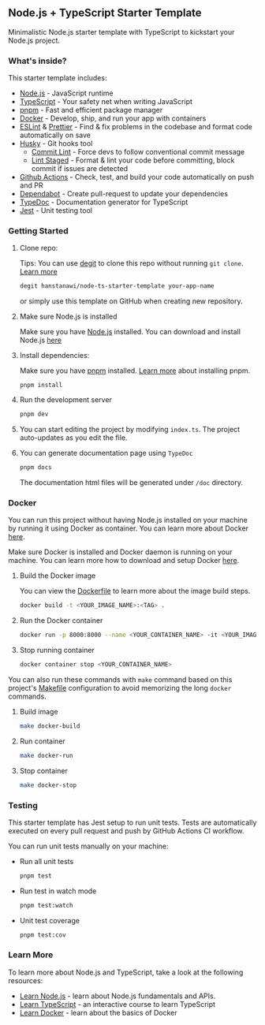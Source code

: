 ## Node.js + TypeScript Starter Template

Minimalistic Node.js starter template with TypeScript to kickstart your Node.js project.

### What's inside?

This starter template includes:

- [Node.js](https://nodejs.org) - JavaScript runtime
- [TypeScript](https://www.typescriptlang.org/) - Your safety net when writing JavaScript
- [pnpm](https://pnpm.io/) - Fast and efficient package manager
- [Docker](https://docs.docker.com/get-started/) - Develop, ship, and run your app with containers
- [ESLint](https://eslint.org/) & [Prettier](https://prettier.io/) - Find & fix problems in the codebase and format code automatically on save
- [Husky](https://typicode.github.io/husky/) - Git hooks tool
  - [Commit Lint](https://commitlint.js.org/#/) - Force devs to follow conventional commit message
  - [Lint Staged](https://github.com/lint-staged/lint-staged) - Format & lint your code before committing, block commit if issues are detected
- [Github Actions](https://docs.github.com/en/actions) - Check, test, and build your code automatically on push and PR
- [Dependabot](https://github.com/dependabot) - Create pull-request to update your dependencies
- [TypeDoc](https://typedoc.org/guides/overview/) - Documentation generator for TypeScript
- [Jest](https://jestjs.io/) - Unit testing tool

### Getting Started

1. Clone repo:

   Tips: You can use [degit](https://github.com/Rich-Harris/degit) to clone this repo without running `git clone`. [Learn more](https://github.com/Rich-Harris/degit)

   ```bash
   degit hanstanawi/node-ts-starter-template your-app-name
   ```

   or simply use this template on GitHub when creating new repository.

2. Make sure Node.js is installed

   Make sure you have [Node.js](https://nodejs.org/en/) installed. You can download and install Node.js [here](https://nodejs.org/en/)

3. Install dependencies:

   Make sure you have [pnpm](https://pnpm.io/) installed. [Learn more](https://pnpm.io/installation) about installing pnpm.

   ```
   pnpm install
   ```

4. Run the development server

   ```bash
   pnpm dev
   ```

5. You can start editing the project by modifying `index.ts`. The project auto-updates as you edit the file.

6. You can generate documentation page using `TypeDoc`

   ```bash
   pnpm docs
   ```

   The documentation html files will be generated under `/doc` directory.

### Docker

You can run this project without having Node.js installed on your machine by running it using Docker as container. You can learn more about Docker [here](https://docs.docker.com/get-started/).

Make sure Docker is installed and Docker daemon is running on your machine. You can learn more how to download and setup Docker [here](https://www.docker.com/products/docker-desktop/).

1. Build the Docker image

   You can view the [Dockerfile](./Dockerfile) to learn more about the image build steps.

   ```bash
   docker build -t <YOUR_IMAGE_NAME>:<TAG> .
   ```

2. Run the Docker container

   ```bash
   docker run -p 8000:8000 --name <YOUR_CONTAINER_NAME> -it <YOUR_IMAGE_NAME>
   ```

3. Stop running container

   ```bash
   docker container stop <YOUR_CONTAINER_NAME>
   ```

You can also run these commands with `make` command based on this project's [Makefile](./Makefile) configuration to avoid memorizing the long `docker` commands.

1. Build image

   ```bash
   make docker-build
   ```

2. Run container

   ```bash
   make docker-run
   ```

3. Stop container

   ```bash
   make docker-stop
   ```

### Testing

This starter template has Jest setup to run unit tests. Tests are automatically executed on every pull request and push by GitHub Actions CI workflow.

You can run unit tests manually on your machine:

- Run all unit tests
  ```bash
  pnpm test
  ```
- Run test in watch mode
  ```bash
  pnpm test:watch
  ```
- Unit test coverage
  ```bash
  pnpm test:cov
  ```

### Learn More

To learn more about Node.js and TypeScript, take a look at the following resources:

- [Learn Node.js](https://nodejs.org/en/learn) - learn about Node.js fundamentals and APIs.
- [Learn TypeScript](https://learntypescript.dev/) - an interactive course to learn TypeScript
- [Learn Docker](https://docs.docker.com/get-started/) - learn about the basics of Docker
